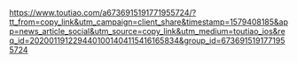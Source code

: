 https://www.toutiao.com/a6736915191771955724/?tt_from=copy_link&utm_campaign=client_share&timestamp=1579408185&app=news_article_social&utm_source=copy_link&utm_medium=toutiao_ios&req_id=2020011912294401001404115416165834&group_id=6736915191771955724
